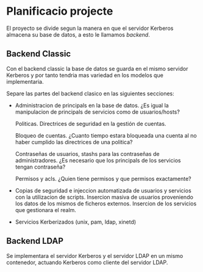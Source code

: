# Planificacio projecte

El proyecto se divide segun la manera en que el servidor Kerberos almacena su base de datos, a esto le llamamos _backend_.

## Backend Classic
Con el backend classic la base de datos se guarda en el mismo servidor Kerberos y por tanto tendria mas variedad en los modelos que implementaria.

Separe las partes del backend clasico en las siguientes secciones:

- Administracion de principals en la base de datos. ¿Es igual la manipulacion de principals de servicios como de usuarios/hosts?
  
  Politicas. Directrices de seguridad en la gestión de cuentas.
  
  Bloqueo de cuentas. ¿Cuanto tiempo estara bloqueada una cuenta al no haber cumplido las directrices de una politica?
  
  Contraseñas de usuarios, stashs para las contraseñas de administradores. ¿Es necesario que los principals de los servicios tengan contraseña?
  
  Permisos y acls. ¿Quien tiene permisos y que permisos exactamente?
  
- Copias de seguridad e injeccion automatizada de usuarios y servicios con la utilizacion de scripts.
  Insercion masiva de usuarios proveniendo los datos de los mismos de ficheros externos.
  Insercion de los servicios que gestionara el realm.
  
- Servicios Kerberizados (unix, pam, ldap, xinetd)

## Backend LDAP
Se implementara el servidor Kerberos y el servidor LDAP en un mismo contenedor, actuando Kerberos como cliente del servidor LDAP.

